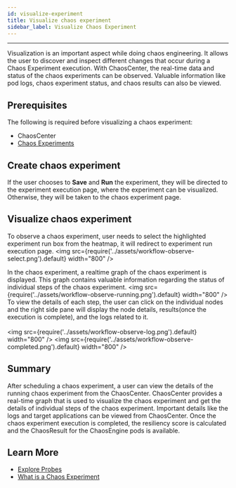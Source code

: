 ```yaml
---
id: visualize-experiment
title: Visualize chaos experiment
sidebar_label: Visualize Chaos Experiment
---
```


---

Visualization is an important aspect while doing chaos engineering. It allows the user to discover and inspect different changes that occur during a Chaos Experiment execution. With ChaosCenter, the real-time data and status of the chaos experiments can be observed. Valuable information like pod logs, chaos experiment status, and chaos results can also be viewed.

## Prerequisites

The following is required before visualizing a chaos experiment:

- ChaosCenter
- [Chaos Experiments](chaos-workflow.md)

## Create chaos experiment

If the user chooses to **Save** and **Run** the experiment, they will be directed to the experiment execution page, where the experiment can be visualized. Otherwise, they will be taken to the chaos experiment page.

## Visualize chaos experiment

To observe a chaos experiment, user needs to select the highlighted experiment run box from the heatmap, it will redirect to experiment run execution page.
<img src={require('../assets/workflow-observe-select.png').default} width="800" />

In the chaos experiment, a realtime graph of the chaos experiment is displayed. This graph contains valuable information regarding the status of individual steps of the chaos experiment.
<img src={require('../assets/workflow-observe-running.png').default} width="800" />
To view the details of each step, the user can click on the individual nodes and the right side pane will display the node details, results(once the execution is complete), and the logs related to it.
<br/><br/>
<img src={require('../assets/workflow-observe-log.png').default} width="800" />
<img src={require('../assets/workflow-observe-completed.png').default} width="800" />

## Summary

After scheduling a chaos experiment, a user can view the details of the running chaos experiment from the ChaosCenter. ChaosCenter provides a real-time graph that is used to visualize the chaos experiment and get the details of individual steps of the chaos experiment. Important details like the logs and target applications can be viewed from ChaosCenter. Once the chaos experiment execution is completed, the resiliency score is calculated and the ChaosResult for the ChaosEngine pods is available.

## Learn More

- [Explore Probes](probes.md)
- [What is a Chaos Experiment](chaos-workflow.md)
